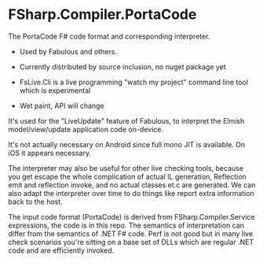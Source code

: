 # FSharp.Compiler.PortaCode
The PortaCode F# code format and corresponding interpreter. 

* Used by Fabulous and others.

* Currently distributed by source inclusion, no nuget package yet

* FsLive.Cli is a live programming "watch my project" command line tool which is experimental

* Wet paint, API will change

It's used for the "LiveUpdate" feature of Fabulous, to interpret the Elmish model/view/update application code on-device.

It's not actually necessary on Android since full mono JIT is available. On iOS it appears necessary.

The interpreter may also be useful for other live checking tools, because you get escape the whole complication of actual IL generation, Reflection emit and reflection invoke, and no actual classes et.c are generated. We can also adapt the interpreter over time to do things like report extra information back to the host.

The input code format (PortaCode) is derived from FSharp.Compiler.Service expressions, the code is in this repo. The semantics of interpretation can differ from the semantics of .NET F# code. Perf is not good but in many live check scenarios you're sitting on a base set of DLLs which are regular .NET code and are efficiently invoked.
